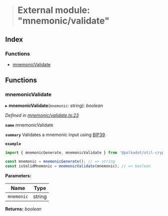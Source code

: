 > # External module: "mnemonic/validate"

## Index

### Functions

* [mnemonicValidate](_mnemonic_validate_.md#mnemonicvalidate)

## Functions

###  mnemonicValidate

▸ **mnemonicValidate**(`mnemonic`: string): *boolean*

*Defined in [mnemonic/validate.ts:23](https://github.com/polkadot-js/common/blob/1555561/packages/util-crypto/src/mnemonic/validate.ts#L23)*

**`name`** mnemonicValidate

**`summary`** Validates a mnemonic input using [BIP39](https://github.com/bitcoin/bips/blob/master/bip-0039.mediawiki).

**`example`** 
<BR>

```javascript
import { mnemonicGenerate, mnemonicValidate } from '@polkadot/util-crypto';

const mnemonic = mnemonicGenerate(); // => string
const isValidMnemonic = mnemonicValidate(mnemonic); // => boolean
```

**Parameters:**

Name | Type |
------ | ------ |
`mnemonic` | string |

**Returns:** *boolean*